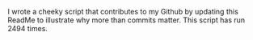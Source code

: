 I wrote a cheeky script that contributes to my Github by updating this ReadMe to illustrate why more than commits matter. This script has run 2494 times.